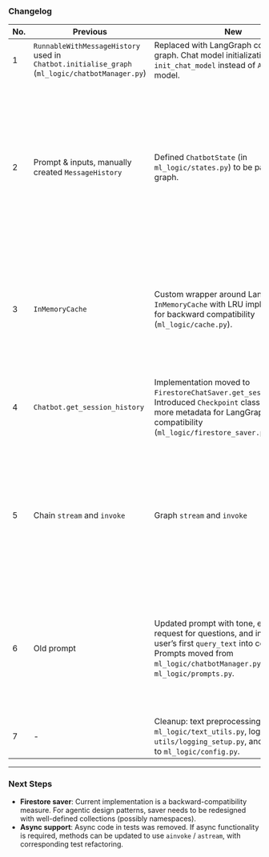 ### Changelog

| No. | Previous | New | Comments |
|-----|----------|-----|----------|
| 1 | `RunnableWithMessageHistory` used in `Chatbot.initialise_graph` (`ml_logic/chatbotManager.py`) | Replaced with LangGraph compiled graph. Chat model initialization now uses `init_chat_model` instead of `AzureOpenAI` model. | - |
| 2 | Prompt & inputs, manually created `MessageHistory` | Defined `ChatbotState` (in `ml_logic/states.py`) to be passed in the graph. | Initially considered using `RunnableContext` for dynamic inputs like searches, but LangGraph caching requires search results to be modeled as nodes. Since caching is not a node, `ChatbotState` is used instead. |
| 3 | `InMemoryCache` | Custom wrapper around LangGraph’s `InMemoryCache` with LRU implementation for backward compatibility (`ml_logic/cache.py`). | Cache is initialized in `__init__`. Consider moving to `initialise()` to align more closely with singleton lifecycle management. |
| 4 | `Chatbot.get_session_history` | Implementation moved to `FirestoreChatSaver.get_session_history`. Introduced `Checkpoint` class to store more metadata for LangGraph checkpoint compatibility (`ml_logic/firestore_saver.py`). | Additional metadata is stored for compatibility and potential future use when more nodes are introduced. |
| 5 | Chain `stream` and `invoke` | Graph `stream` and `invoke` | Streaming requires special handling when caching is enabled. An additional cache check and token replay step simulate streaming for cached responses. |
| 6 | Old prompt | Updated prompt with tone, explicit request for questions, and inclusion of user’s first `query_text` into context. Prompts moved from `ml_logic/chatbotManager.py` to `ml_logic/prompts.py`. | `query_text` was not included previously, which could lead to irrelevant responses. Moving prompts to a dedicated module also separates concerns more cleanly. |
| 7 | - | Cleanup: text preprocessing moved to `ml_logic/text_utils.py`, logger setup to `utils/logging_setup.py`, and LLM configs to `ml_logic/config.py`. | - |

---

### Next Steps
- **Firestore saver**: Current implementation is a backward-compatibility measure. For agentic design patterns, saver needs to be redesigned with well-defined collections (possibly namespaces).  
- **Async support**: Async code in tests was removed. If async functionality is required, methods can be updated to use `ainvoke` / `astream`, with corresponding test refactoring.  